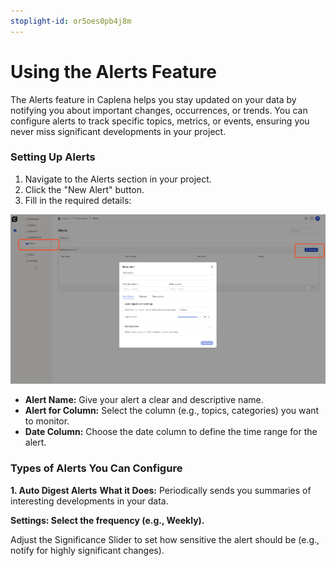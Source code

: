 ```yaml
---
stoplight-id: or5oes0pb4j8m
---
```


# Using the Alerts Feature

The Alerts feature in Caplena helps you stay updated on your data by notifying you about important changes, occurrences, or trends. You can configure alerts to track specific topics, metrics, or events, ensuring you never miss significant developments in your project.

### Setting Up Alerts

1. Navigate to the Alerts section in your project.
2. Click the "New Alert" button.
3. Fill in the required details:

![Screenshot 2024-12-04 at 17.53.32.png](<../assets/images/Screenshot 2024-12-04 at 17.53.32.png>)


- **Alert Name:** Give your alert a clear and descriptive name.
- **Alert for Column:** Select the column (e.g., topics, categories) you want to monitor.
- **Date Column:** Choose the date column to define the time range for the alert.

### Types of Alerts You Can Configure

**1. Auto Digest Alerts**
**What it Does:** Periodically sends you summaries of interesting developments in your data.

**Settings: **Select the frequency (e.g., Weekly).****

Adjust the Significance Slider to set how sensitive the alert should be (e.g., notify for highly significant changes).
